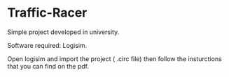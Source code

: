 # Traffic-Racer
Simple project developed in university.

Software required: Logisim.

Open logisim and import the project ( .circ file) then follow the insturctions that you can find on the pdf.
